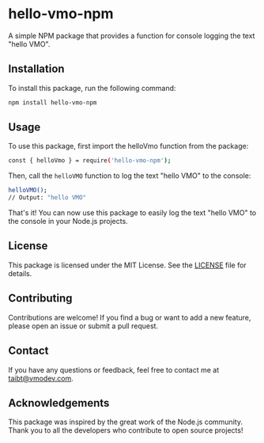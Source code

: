 # hello-vmo-npm
A simple NPM package that provides a function for console logging the text "hello VMO".
## Installation
To install this package, run the following command:
```bash
npm install hello-vmo-npm
```
## Usage
To use this package, first import the helloVmo function from the package:
```bash
const { helloVmo } = require('hello-vmo-npm');
```
Then, call the `helloVMO` function to log the text "hello VMO" to the console:
```bash
helloVMO();
// Output: "hello VMO"
```
That's it! You can now use this package to easily log the text "hello VMO" to the console in your Node.js projects.
## License
This package is licensed under the MIT License. See the [LICENSE](https://opensource.org/license/mit/) file for details.
## Contributing
Contributions are welcome! If you find a bug or want to add a new feature, please open an issue or submit a pull request.
## Contact
If you have any questions or feedback, feel free to contact me at taibt@vmodev.com.
## Acknowledgements
This package was inspired by the great work of the Node.js community. Thank you to all the developers who contribute to open source projects!